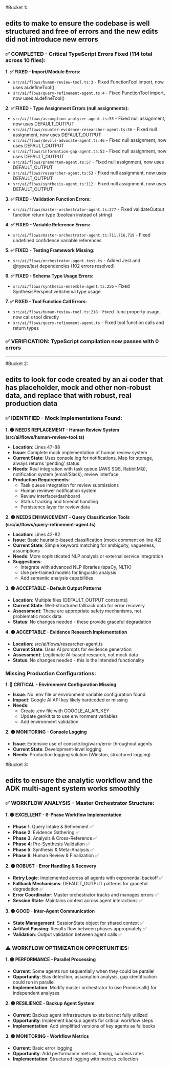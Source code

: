 #Bucket 1: 
## edits to make to ensure the codebase is well structured and free of errors and the new edits did not introduce new errors 

### ✅ COMPLETED - Critical TypeScript Errors Fixed (114 total across 10 files):

**1. ✅ FIXED - Import/Module Errors:**
- `src/ai/flows/human-review-tool.ts:3` - Fixed FunctionTool import, now uses ai.defineTool()
- `src/ai/flows/query-refinement-agent.ts:4` - Fixed FunctionTool import, now uses ai.defineTool()

**2. ✅ FIXED - Type Assignment Errors (null assignments):**
- `src/ai/flows/assumption-analyzer-agent.ts:55` - Fixed null assignment, now uses DEFAULT_OUTPUT
- `src/ai/flows/counter-evidence-researcher-agent.ts:56` - Fixed null assignment, now uses DEFAULT_OUTPUT  
- `src/ai/flows/devils-advocate-agent.ts:46` - Fixed null assignment, now uses DEFAULT_OUTPUT
- `src/ai/flows/information-gap-agent.ts:53` - Fixed null assignment, now uses DEFAULT_OUTPUT
- `src/ai/flows/premortem-agent.ts:57` - Fixed null assignment, now uses DEFAULT_OUTPUT
- `src/ai/flows/researcher-agent.ts:53` - Fixed null assignment, now uses DEFAULT_OUTPUT
- `src/ai/flows/synthesis-agent.ts:112` - Fixed null assignment, now uses DEFAULT_OUTPUT

**3. ✅ FIXED - Validation Function Errors:**
- `src/ai/flows/master-orchestrator-agent.ts:277` - Fixed validateOutput function return type (boolean instead of string)

**4. ✅ FIXED - Variable Reference Errors:**
- `src/ai/flows/master-orchestrator-agent.ts:711,716,719` - Fixed undefined confidence variable references

**5. ✅ FIXED - Testing Framework Missing:**
- `src/ai/flows/orchestrator-agent.test.ts` - Added Jest and @types/jest dependencies (102 errors resolved)

**6. ✅ FIXED - Schema Type Usage Errors:**
- `src/ai/flows/synthesis-ensemble-agent.ts:256` - Fixed SynthesisPerspectiveSchema type usage

**7. ✅ FIXED - Tool Function Call Errors:**
- `src/ai/flows/human-review-tool.ts:218` - Fixed .func property usage, now calls tool directly
- `src/ai/flows/query-refinement-agent.ts` - Fixed tool function calls and return types

### ✅ VERIFICATION: TypeScript compilation now passes with 0 errors

---

#Bucket 2:
## edits to look for code created by an ai coder that has placeholder, mock and other non-robust data, and replace that with robust, real production data

### ✅ IDENTIFIED - Mock Implementations Found:

**1. 🟡 NEEDS REPLACEMENT - Human Review System (src/ai/flows/human-review-tool.ts)**
- **Location**: Lines 47-88
- **Issue**: Complete mock implementation of human review system
- **Current State**: Uses console.log for notifications, Map for storage, always returns 'pending' status
- **Needs**: Real integration with task queue (AWS SQS, RabbitMQ), notification system (email/Slack), review interface
- **Production Requirements**:
  - Task queue integration for review submissions
  - Human reviewer notification system
  - Review interface/dashboard
  - Status tracking and timeout handling
  - Persistence layer for review data

**2. 🟡 NEEDS ENHANCEMENT - Query Classification Tools (src/ai/flows/query-refinement-agent.ts)**
- **Location**: Lines 42-82
- **Issue**: Basic heuristic-based classification (mock comment on line 42)
- **Current State**: Simple keyword matching for ambiguity, vagueness, assumptions
- **Needs**: More sophisticated NLP analysis or external service integration
- **Suggestions**: 
  - Integrate with advanced NLP libraries (spaCy, NLTK)
  - Use pre-trained models for linguistic analysis
  - Add semantic analysis capabilities

**3. 🟢 ACCEPTABLE - Default Output Patterns**
- **Location**: Multiple files (DEFAULT_OUTPUT constants)
- **Current State**: Well-structured fallback data for error recovery
- **Assessment**: These are appropriate safety mechanisms, not problematic mock data
- **Status**: No changes needed - these provide graceful degradation

**4. 🟢 ACCEPTABLE - Evidence Research Implementation**
- **Location**: src/ai/flows/researcher-agent.ts
- **Current State**: Uses AI prompts for evidence generation
- **Assessment**: Legitimate AI-based research, not mock data
- **Status**: No changes needed - this is the intended functionality

### Missing Production Configurations:

**1. 🔴 CRITICAL - Environment Configuration Missing**
- **Issue**: No .env file or environment variable configuration found
- **Impact**: Google AI API key likely hardcoded or missing
- **Needs**: 
  - Create .env file with GOOGLE_AI_API_KEY
  - Update genkit.ts to use environment variables
  - Add environment validation

**2. 🟡 MONITORING - Console Logging**
- **Issue**: Extensive use of console.log/warn/error throughout agents
- **Current State**: Development-level logging
- **Needs**: Production logging solution (Winston, structured logging)

#Bucket 3:
## edits to ensure the analytic workflow and the ADK multi-agent system works smoothly

### ✅ WORKFLOW ANALYSIS - Master Orchestrator Structure:

**1. 🟢 EXCELLENT - 6-Phase Workflow Implementation**
- **Phase 1**: Query Intake & Refinement ✅
- **Phase 2**: Evidence Gathering ✅  
- **Phase 3**: Analysis & Cross-Reference ✅
- **Phase 4**: Pre-Synthesis Validation ✅
- **Phase 5**: Synthesis & Meta-Analysis ✅
- **Phase 6**: Human Review & Finalization ✅

**2. 🟢 ROBUST - Error Handling & Recovery**
- **Retry Logic**: Implemented across all agents with exponential backoff ✅
- **Fallback Mechanisms**: DEFAULT_OUTPUT patterns for graceful degradation ✅
- **Error Coordinator**: Master orchestrator tracks and manages errors ✅
- **Session State**: Maintains context across agent interactions ✅

**3. 🟢 GOOD - Inter-Agent Communication**
- **State Management**: SessionState object for shared context ✅
- **Artifact Passing**: Results flow between phases appropriately ✅
- **Validation**: Output validation between agent calls ✅

### ⚠️ WORKFLOW OPTIMIZATION OPPORTUNITIES:

**1. 🟡 PERFORMANCE - Parallel Processing**
- **Current**: Some agents run sequentially when they could be parallel
- **Opportunity**: Bias detection, assumption analysis, gap identification could run in parallel
- **Implementation**: Modify master orchestrator to use Promise.all() for independent analyses

**2. 🟡 RESILIENCE - Backup Agent System**
- **Current**: Backup agent infrastructure exists but not fully utilized
- **Opportunity**: Implement backup agents for critical workflow steps
- **Implementation**: Add simplified versions of key agents as fallbacks

**3. 🟡 MONITORING - Workflow Metrics**
- **Current**: Basic error logging
- **Opportunity**: Add performance metrics, timing, success rates
- **Implementation**: Structured logging with metrics collection

